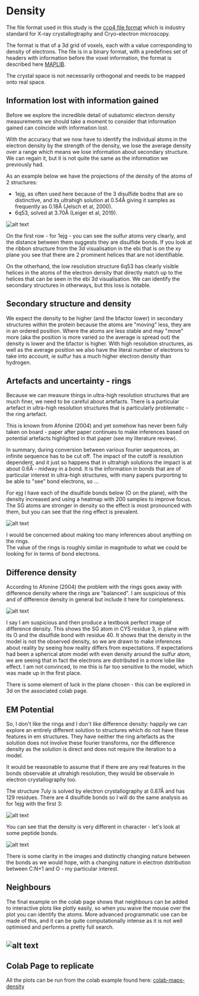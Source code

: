 # Density
The file format used in this study is the [ccp4 file format](https://en.wikipedia.org/wiki/CCP4_(file_format)) 
which is industry standard for X-ray crystallogtraphy and Cryo-electron microscopy.

The format is that of a 3d grid of voxels, each with a value corresponding to 
density of electrons. The file is in a binary format, with a predefines set of headers 
with information before the voxel information, the format is described 
here [MAPLIB](https://www.ccp4.ac.uk/html/maplib.html#description).

The crystal space is not necessarily orthogonal and needs to be mapped onto real space.  

## Information lost with information gained
Before we explore the incredible detail of subatomic electron density measurements we should 
take a moment to consider that information gained can coincide with information lost.  

With the accuracy that we now have to identify the individual atoms in the 
electron density by the strength of the density, we lose the average density over a range 
which means we lose information about secondary structure. We can regain it, but it is not 
quite the same as the information we previously had.  

As an example below we have the projections of the density of the atoms of 2 structures:  
- 1ejg, as often used here because of the 3 disulfide bodns that are so distinctive, and its 
ultrahigh solution at 0.54Å giving it samples as frequently as 0.18Å (Jelsch et al, 2000).  
- 6q53, solved at 3.70Å (Leiger et al, 2019).  

![alt text](imgs/1ejg-6q53.png)  

On the first row - for 1ejg - you can see the sulfur atoms very clearly, and the distance 
between them suggests they are disulfide bonds. If you look at the ribbon structure from 
the 3d visualisation in the ebi that is on the xy plane you see that there are 2 
prominent helices that are not identifiable.  

On the otherhand, the low resolution structure 6q53 has clearly visible helices in the atoms 
of the electron density that directly match up to the helices that can be seen in the ebi 
3d visualisation. We can identify the secondary structures in otherways, but this loss is notable.  


## Secondary structure and density
We expect the density to be higher (and the bfactor lower) in secondary structures 
within the protein because the atoms are "moving" less, they are in an ordered position. 
Where the atoms are less stable and may "move" more (aka the position is more 
varied so the average is spread out) the density is lower and the bfactor is higher. 
With high resolution structures, as well as the average position we also have the 
literal number of electrons to take into account, ie sulfur has a much higher 
electron density than hydrogen. 

## Artefacts and uncertainty - rings
Because we can measure things in ultra-high resolution structures that are much finer, 
we need to be careful about artefacts. There is a particular artefact in ultra-high 
resolution structures that is particularly problematic - the ring artefact.  

This is known from Afonine (2004) and yet somehow has never been fully taken on board - 
paper after paper continues to make inferences based on potential artefacts highlighted 
in that paper (see my literature review).  

In summary, during conversion between various fourier sequences, an infinite sequence has 
to be cut off. The impact of the cutoff is resolution dependent, and it just so happens 
that in ultrahigh solutions the impact is at about 0.6Å - midway in a bond. It is the 
information in bonds that are of particular interest in ultra-high structures, with many 
papers purporting to be able to "see" bond electrons, so ...  

For ejg I have each of the disulfide bonds below (O on the plane), with the density 
increased and using a heatmap with 200 samples to improve focus. 
The SG atoms are stronger in density so the effect is most pronounced with them, 
but you can see that the ring effect is prevalent. 

![alt text](imgs/disulfide.png)

I would be concerned about making too many inferences about anything on the rings.  
The value of the rings is roughly similar in magnitude to what we could be looking 
for in terms of bond electrons.

## Difference density
According to Afonine (2004) the problem with the rings goes away with difference density 
where the rings are "balanced". I am suspicious of this and of difference density in general 
but include it here for completeness.  

![alt text](imgs/diff.png)

I say I am suspicious and then produce a textbook perfect image of difference density. 
This shows the SG atom in CYS residue 3, in plane with its O and the disulfide bond 
with residue 40.  It shows that the density in the model is not the observed density, 
so we are drawn to make inferences about reality by seeing how reality differs from 
expectations. If expectations had been a spherical atom model with even density around 
the sulfur atom, we are seeing that in fact the electrons are distributed in a more lobe 
like effect. I am not convinced, to me this is far too sensitive to the model, 
which was made up in the first place.  

There is some element of luck in the plane chosen - this can be explored in 3d on the associated colab page.  

## EM Potential
So, I don't like the rings and I don't like difference density: happily we can explore an 
entirely different solution to structures which do not have these features in em structures. 
They have neither the ring artefacts as the solution does not involve these fourier transforms, 
nor the difference density as the solution is direct and does not require the iteration to a model. 

It would be reasonable to assume that if there are any real features in the bonds 
observable at ultrahigh resolution, they would be observale in electron crystallography too.  

The structure 7uly is solved by electron crystallography at 0.87Å and has 129 residues. 
There are 4 disulfide bonds so I will do the same analysis as for 1ejg with the first 3:

![alt text](imgs/7uly-di.png)  

You can see that the density is very different in character - let's look at some peptide bonds.  

![alt text](imgs/7uly-pep.png)  

There is some clarity in the images and distinctly changing nature between the bonds as 
we would hope, with a changing nature in electron dstribution between C:N+1 and O - 
my particular interest.

## Neighbours
The final example on the colab page shows that neighbours can be added to interactive plots like plotly easily, so when you waive the mouse over the plot you can identify the atoms. More advanced programmatic use can be made of this, and it can be quite computationally intense as it is not well optimised and performs a pretty full search.

![alt text](imgs/naybs.png)
---  

## Colab Page to replicate
All the plots can be run from the colab example found here: 
[colab-maps-density](https://github.com/rae-gh/colab-analyses/blob/main/Maps/Density.ipynb)
















